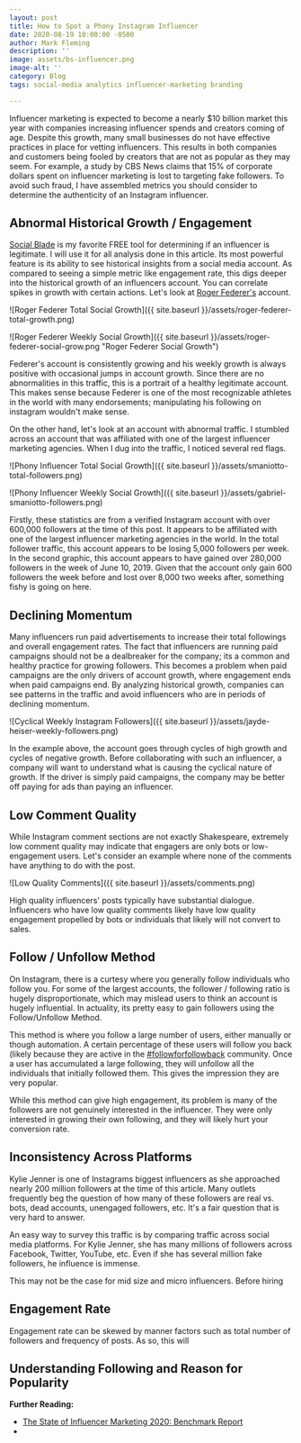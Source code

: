 ```yaml
---
layout: post
title: How to Spot a Phony Instagram Influencer
date: 2020-08-19 10:00:00 -0500
author: Mark Fleming
description: ''
image: assets/bs-influencer.png
image-alt: ''
category: Blog
tags: social-media analytics influencer-marketing branding

---
```

Influencer marketing is expected to become a nearly $10 billion market this year with companies increasing influencer spends and creators coming of age. Despite this growth, many small businesses do not have effective practices in place for vetting influencers. This results in both companies and customers being fooled by creators that are not as popular as they may seem. For example, a study by CBS News claims that 15% of corporate dollars spent on influencer marketing is lost to targeting fake followers. To avoid such fraud, I have assembled metrics you should consider to determine the authenticity of an Instagram influencer.

## Abnormal Historical Growth / Engagement

[Social Blade](https://socialblade.com/ "Social Blade") is my favorite FREE tool for determining if an influencer is legitimate. I will use it for all analysis done in this article. Its most powerful feature is its ability to see historical insights from a social media account. As compared to seeing a simple metric like engagement rate, this digs deeper into the historical growth of an influencers account. You can correlate spikes in growth with certain actions. Let's look at [Roger Federer's](http://instagram.com/rogerfederer "Roger Federer Instagram") account.

![Roger Federer Total Social Growth]({{ site.baseurl }}/assets/roger-federer-total-growth.png)

![Roger Federer Weekly Social Growth]({{ site.baseurl }}/assets/roger-federer-social-grow.png "Roger Federer Social Growth")

Federer's account is consistently growing and his weekly growth is always positive with  occasional jumps in account growth. Since there are no abnormalities in this traffic, this is a portrait of a healthy legitimate account. This makes sense because Federer is one of the most recognizable athletes in the world with many endorsements; manipulating his following on instagram wouldn't make sense.

On the other hand, let's look at an account with abnormal traffic. I stumbled across an account that was affiliated with one of the largest influencer marketing agencies. When I dug into the traffic, I noticed several red flags.

![Phony Influencer Total Social Growth]({{ site.baseurl }}/assets/smaniotto-total-followers.png)

![Phony Influencer Weekly Social Growth]({{ site.baseurl }}/assets/gabriel-smaniotto-followers.png)

Firstly, these statistics are from a verified Instagram account with over 600,000 followers at the time of this post. It appears to be affiliated with one of the largest influencer marketing agencies in the world. In the total follower traffic, this account appears to be losing 5,000 followers per week. In the second graphic, this account appears to have gained over 280,000 followers in the week of June 10, 2019. Given that the account only gain 600 followers the week before and lost over 8,000 two weeks after, something fishy is going on here.

## Declining Momentum

Many influencers run paid advertisements to increase their total followings and overall engagement rates. The fact that influencers are running paid campaigns should not be a dealbreaker for the company; its a common and healthy practice for growing followers. This becomes a problem when paid campaigns are the only drivers of account growth, where engagement ends when paid campaigns end. By analyzing historical growth, companies can see patterns in the traffic and avoid influencers who are in periods of declining momentum.

![Cyclical Weekly Instagram Followers]({{ site.baseurl }}/assets/jayde-heiser-weekly-followers.png)

In the example above, the account goes through cycles of high growth and cycles of negative growth. Before collaborating with such an influencer, a company will want to understand what is causing the cyclical nature of growth. If the driver is simply paid campaigns, the company may be better off paying for ads than paying an influencer.

## Low Comment Quality

While Instagram comment sections are not exactly Shakespeare, extremely low comment quality may indicate that engagers are only bots or low-engagement users. Let's consider an example where none of the comments have anything to do with the post.

![Low Quality Comments]({{ site.baseurl }}/assets/comments.png)

High quality influencers' posts typically have substantial dialogue. Influencers who have low quality comments likely have low quality engagement propelled by bots or individuals that likely will not convert to sales.

## Follow / Unfollow Method

On Instagram, there is a curtesy where you generally follow individuals who follow you. For some of the largest accounts, the follower / following ratio is hugely disproportionate, which may mislead users to think an account is hugely influential. In actuality, its pretty easy to gain followers using the Follow/Unfollow Method.

This method is where you follow a large number of users, either manually or though automation. A certain percentage of these users will follow you back (likely because they are active in the [#followforfollowback](https://www.instagram.com/explore/tags/followforfollowback/ "#followforfollowback") community. Once a user has accumulated a large following, they will unfollow all the individuals that initially followed them. This gives the impression they are very popular.

While this method can give high engagement, its problem is many of the followers are not genuinely interested in the influencer. They were only interested in growing their own following, and they will likely hurt your conversion rate.

## Inconsistency Across Platforms

Kylie Jenner is one of Instagrams biggest influencers as she approached nearly 200 million followers at the time of this article. Many outlets frequently beg the question of how many of these followers are real vs. bots, dead accounts, unengaged followers, etc. It's a fair question that is very hard to answer.

An easy way to survey this traffic is by comparing traffic across social media platforms. For Kylie Jenner, she has many millions of followers across Facebook, Twitter, YouTube, etc. Even if she has several million fake followers, he influence is immense.

This may not be the case for mid size and micro influencers. Before hiring 

## Engagement Rate

Engagement rate can be skewed by manner factors such as total number of followers and frequency of posts. As so, this will 

## Understanding Following and Reason for Popularity

**Further Reading:**

* [The State of Influencer Marketing 2020: Benchmark Report](https://influencermarketinghub.com/influencer-marketing-benchmark-report-2020/ "The State of Influencer Marketing 2020: Benchmark Report")
* 